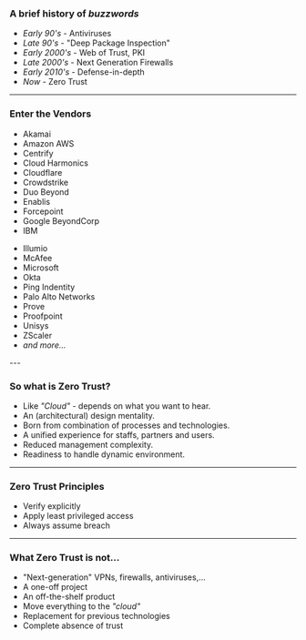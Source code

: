 
<h3>A brief history of <em class="colors-yellow-400">buzzwords</em></h3>

- _Early 90's_ - Antiviruses
- _Late 90's_ - "Deep Package Inspection"
- _Early 2000's_ - Web of Trust, PKI
- _Late 2000's_ - Next Generation Firewalls
- _Early 2010's_ - Defense-in-depth
- _Now_ - Zero Trust

---

<h3>Enter the <span class="colors-yellow-500">Vendors</span></h3>

<div class="container">
    <div class="col">
        <ul>
            <li>Akamai</li>
            <li>Amazon AWS</li>
            <li>Centrify</li>
            <li>Cloud Harmonics</li>
            <li>Cloudflare</li>
            <li>Crowdstrike</li>
            <li>Duo Beyond</li>
            <li>Enablis</li>
            <li>Forcepoint</li>
            <li>Google BeyondCorp</li>
            <li>IBM</li>
        </ul>
    </div>
    <div class="col">
        <ul>
            <li>Illumio</li>
            <li>McAfee</li>
            <li>Microsoft</li>
            <li>Okta</li>
            <li>Ping Indentity</li>
            <li>Palo Alto Networks</li>
            <li>Prove</li>
            <li>Proofpoint</li>
            <li>Unisys</li>
            <li>ZScaler</li>
            <li><em>and more...</em></li>
        </ul>
    </div>
</div>
---

<h3>So what is <span class="colors-yellow-400">Zero Trust?</span></h3>

- Like _"Cloud"_ - depends on what you want to hear.
- An (architectural) design mentality.
- Born from combination of processes and technologies.
- A unified experience for staffs, partners and users.
- Reduced management complexity.
- Readiness to handle dynamic environment.

---

<h3><span class="colors-yellow-400">Zero Trust</span> Principles</h3>

- Verify explicitly
- Apply least privileged access
- Always assume breach

---

<h3>What <span class="colors-yellow-400">Zero Trust</span> is not...</h3>

- "Next-generation" VPNs, firewalls, antiviruses,...
- A one-off project
- An off-the-shelf product
- Move everything to the _"cloud"_
- Replacement for previous technologies
- Complete absence of trust